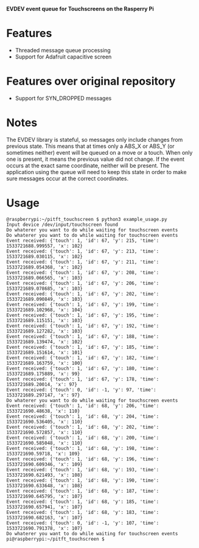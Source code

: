 **EVDEV event queue for Touchscreens on the Rasperry Pi**

# Features

* Threaded message queue processing
* Support for Adafruit capacitive screen

# Features over original repository

* Support for SYN_DROPPED messages 

# Notes

The EVDEV library is stateful, so messages only include changes from previous state.  This means that at times only a ABS_X or ABS_Y (or sometimes neither) event will be queued on a move or a touch.   When only one is present, it means the previous value did not change.  If the event occurs at the exact same coordinate, neither will be present.   The application using the queue will need to keep this state in order to make sure messages occur at the correct coordinates.

# Usage
```
@raspberrypi:~/pitft_touchscreen $ python3 example_usage.py 
Input device /dev/input/touchscreen found
Do whaterer you want to do while waiting for touchscreen events
Do whaterer you want to do while waiting for touchscreen events
Event received: {'touch': 1, 'id': 67, 'y': 215, 'time': 1533721688.999557, 'x': 102}
Event received: {'touch': 1, 'id': 67, 'y': 213, 'time': 1533721689.030115, 'x': 102}
Event received: {'touch': 1, 'id': 67, 'y': 211, 'time': 1533721689.054368, 'x': 102}
Event received: {'touch': 1, 'id': 67, 'y': 208, 'time': 1533721689.066565, 'x': 103}
Event received: {'touch': 1, 'id': 67, 'y': 206, 'time': 1533721689.078685, 'x': 103}
Event received: {'touch': 1, 'id': 67, 'y': 202, 'time': 1533721689.090849, 'x': 103}
Event received: {'touch': 1, 'id': 67, 'y': 199, 'time': 1533721689.102968, 'x': 104}
Event received: {'touch': 1, 'id': 67, 'y': 195, 'time': 1533721689.115151, 'x': 103}
Event received: {'touch': 1, 'id': 67, 'y': 192, 'time': 1533721689.127282, 'x': 103}
Event received: {'touch': 1, 'id': 67, 'y': 188, 'time': 1533721689.139474, 'x': 102}
Event received: {'touch': 1, 'id': 67, 'y': 185, 'time': 1533721689.151614, 'x': 101}
Event received: {'touch': 1, 'id': 67, 'y': 182, 'time': 1533721689.163759, 'x': 100}
Event received: {'touch': 1, 'id': 67, 'y': 180, 'time': 1533721689.175889, 'x': 99}
Event received: {'touch': 1, 'id': 67, 'y': 178, 'time': 1533721689.20014, 'x': 97}
Event received: {'touch': 0, 'id': -1, 'y': 97, 'time': 1533721689.297147, 'x': 97}
Do whaterer you want to do while waiting for touchscreen events
Event received: {'touch': 1, 'id': 68, 'y': 206, 'time': 1533721690.48638, 'x': 110}
Event received: {'touch': 1, 'id': 68, 'y': 204, 'time': 1533721690.536405, 'x': 110}
Event received: {'touch': 1, 'id': 68, 'y': 202, 'time': 1533721690.572857, 'x': 110}
Event received: {'touch': 1, 'id': 68, 'y': 200, 'time': 1533721690.585048, 'x': 110}
Event received: {'touch': 1, 'id': 68, 'y': 198, 'time': 1533721690.59718, 'x': 109}
Event received: {'touch': 1, 'id': 68, 'y': 196, 'time': 1533721690.609346, 'x': 109}
Event received: {'touch': 1, 'id': 68, 'y': 193, 'time': 1533721690.621493, 'x': 108}
Event received: {'touch': 1, 'id': 68, 'y': 190, 'time': 1533721690.633648, 'x': 108}
Event received: {'touch': 1, 'id': 68, 'y': 187, 'time': 1533721690.645795, 'x': 107}
Event received: {'touch': 1, 'id': 68, 'y': 185, 'time': 1533721690.657941, 'x': 107}
Event received: {'touch': 1, 'id': 68, 'y': 183, 'time': 1533721690.682163, 'x': 107}
Event received: {'touch': 0, 'id': -1, 'y': 107, 'time': 1533721690.791378, 'x': 107}
Do whaterer you want to do while waiting for touchscreen events
pi@raspberrypi:~/pitft_touchscreen $
